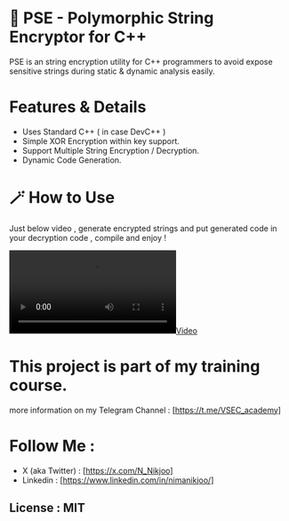 # 🐰 PSE - Polymorphic String Encryptor for C++
PSE is an string encryption utility for C++ programmers to avoid expose sensitive strings during static & dynamic analysis easily.


# Features & Details
- Uses Standard C++ ( in case DevC++ )
- Simple XOR Encryption within key support.
- Support Multiple String Encryption / Decryption.
- Dynamic Code Generation.

##

# 🪄 How to Use
Just below video , generate encrypted strings and put generated code in your decryption code , compile and enjoy !

[![](Demo.mp4)](https://github.com/user-attachments/assets/5b5ccf9d-3d2b-471d-8a03-3d5c4fd5cd09)

##

# This project is part of my training course.
more information on my Telegram Channel : [https://t.me/VSEC_academy]


# Follow Me :
- X (aka Twitter) : [https://x.com/N_Nikjoo]
- Linkedin : [https://www.linkedin.com/in/nimanikjoo/]

## License : MIT

